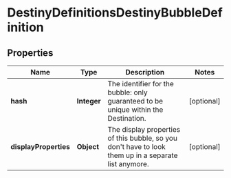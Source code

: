 
# DestinyDefinitionsDestinyBubbleDefinition

## Properties
Name | Type | Description | Notes
------------ | ------------- | ------------- | -------------
**hash** | **Integer** | The identifier for the bubble: only guaranteed to be unique within the Destination. |  [optional]
**displayProperties** | **Object** | The display properties of this bubble, so you don&#39;t have to look them up in a separate list anymore. |  [optional]



